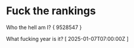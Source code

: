 # Fuck the rankings

Who the hell am I?
{ 9528547 }

What fucking year is it?
[ 2025-01-07T07:00:00Z ]
